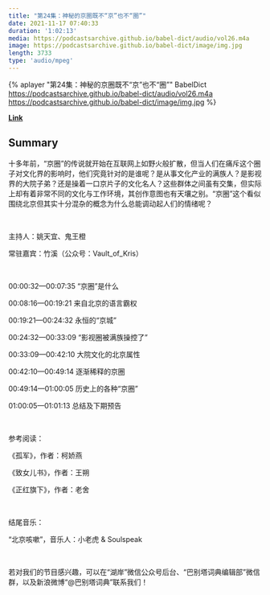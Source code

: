 ```yaml
---
title: "第24集：神秘的京圈既不“京”也不“圈”"
date: 2021-11-17 07:40:33
duration: '1:02:13'
media: https://podcastsarchive.github.io/babel-dict/audio/vol26.m4a
image: https://podcastsarchive.github.io/babel-dict/image/img.jpg
length: 3733
type: 'audio/mpeg'
---
```


{% aplayer "第24集：神秘的京圈既不“京”也不“圈”" BabelDict  https://podcastsarchive.github.io/babel-dict/audio/vol26.m4a https://podcastsarchive.github.io/babel-dict/image/img.jpg %}

**[Link](https://www.xiaoyuzhoufm.com/episode/6194b4b4788460e350396a41)**

## Summary
<p>十多年前，“京圈”的传说就开始在互联网上如野火般扩散，但当人们在痛斥这个圈子对文化界的影响时，他们究竟针对的是谁呢？是从事文化产业的满族人？是影视界的大院子弟？还是操着一口京片子的文化名人？这些群体之间虽有交集，但实际上却有着非常不同的文化与工作环境，其创作意图也有天壤之别。“京圈”这个看似围绕北京但其实十分混杂的概念为什么总能调动起人们的情绪呢？</p><p>&nbsp;</p><p>主持人：姚天宜、鬼王橙</p><p>常驻嘉宾：竹溪（公众号：Vault_of_Kris）</p><p>&nbsp;</p><p>00:00:32—00:07:35 “京圈”是什么</p><p>00:08:16—00:19:21 来自北京的语言霸权</p><p>00:19:21—00:24:32 永恒的“京城”</p><p>00:24:32—00:33:09 “影视圈被满族操控了”</p><p>00:33:09—00:42:10 大院文化的北京属性</p><p>00:42:10—00:49:14 逐渐稀释的京圈</p><p>00:49:14—01:00:05 历史上的各种“京圈”</p><p>01:00:05—01:01:13 总结及下期预告</p><p>&nbsp;</p><p>参考阅读：</p><p>《孤军》，作者：柯娇燕</p><p>《致女儿书》，作者：王朔</p><p>《正红旗下》，作者：老舍</p><p>&nbsp;</p><p>结尾音乐：</p><p>“北京咳嗽”，音乐人：小老虎 & Soulspeak</p><p>&nbsp;</p><p>若对我们的节目感兴趣，可以在“湖岸”微信公众号后台、“巴别塔词典编辑部”微信群，以及新浪微博“@巴别塔词典”联系我们！</p>
    